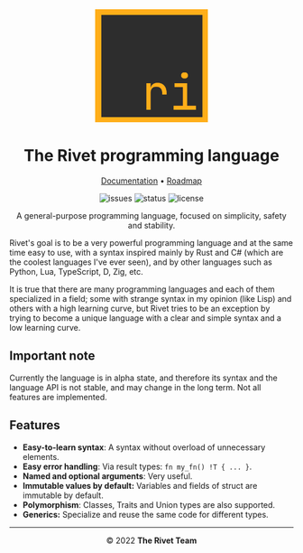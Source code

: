 <div align="center">

<img src="doc/assets/logo.png" alt="Rivet logo" width="200" height="200"/>

# The Rivet programming language

[Documentation](doc/00_getting_started.md)
•
[Roadmap](ROADMAP.md)

<!--
•
[Changelog](CHANGELOG.md)
-->

![issues](https://img.shields.io/github/issues/rivet-lang/rivet?style=flat-square)
![status](https://img.shields.io/badge/status-alpha-blue?style=flat-square)
![license](https://img.shields.io/github/license/rivet-lang/rivet?style=flat-square)

A general-purpose programming language, focused on simplicity, safety and stability.

</div>

Rivet's goal is to be a very powerful programming language and at the same time easy
to use, with a syntax inspired mainly by Rust and C# (which are the coolest languages
I've ever seen), and by other languages such as Python, Lua, TypeScript, D, Zig, etc.

It is true that there are many programming languages and each of them specialized in
a field; some with strange syntax in my opinion (like Lisp) and others with a high
learning curve, but Rivet tries to be an exception by trying to become a unique
language with a clear and simple syntax and a low learning curve.

## Important note

Currently the language is in alpha state, and therefore its syntax and the language
API is not stable, and may change in the long term. Not all features are implemented.

## Features

* **Easy-to-learn syntax**: A syntax without overload of unnecessary elements.
* **Easy error handling**: Via result types: `fn my_fn() !T { ... }`.
* **Named and optional arguments**: Very useful.
* **Immutable values by default:** Variables and fields of struct are immutable
by default.
* **Polymorphism**: Classes, Traits and Union types are also supported.
* **Generics:** Specialize and reuse the same code for different types.

* * *

<div align="center">

© 2022 **The Rivet Team**

</div>
